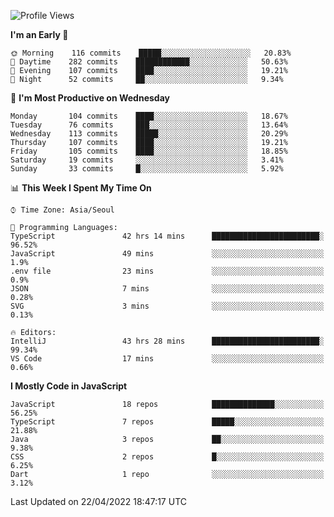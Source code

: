 <!--START_SECTION:waka-->
![Profile Views](http://img.shields.io/badge/Profile%20Views-0-blue)

**I'm an Early 🐤** 

```text
🌞 Morning    116 commits    █████░░░░░░░░░░░░░░░░░░░░   20.83% 
🌆 Daytime    282 commits    ████████████░░░░░░░░░░░░░   50.63% 
🌃 Evening    107 commits    ████░░░░░░░░░░░░░░░░░░░░░   19.21% 
🌙 Night      52 commits     ██░░░░░░░░░░░░░░░░░░░░░░░   9.34%

```
📅 **I'm Most Productive on Wednesday** 

```text
Monday       104 commits    ████░░░░░░░░░░░░░░░░░░░░░   18.67% 
Tuesday      76 commits     ███░░░░░░░░░░░░░░░░░░░░░░   13.64% 
Wednesday    113 commits    █████░░░░░░░░░░░░░░░░░░░░   20.29% 
Thursday     107 commits    ████░░░░░░░░░░░░░░░░░░░░░   19.21% 
Friday       105 commits    ████░░░░░░░░░░░░░░░░░░░░░   18.85% 
Saturday     19 commits     ░░░░░░░░░░░░░░░░░░░░░░░░░   3.41% 
Sunday       33 commits     █░░░░░░░░░░░░░░░░░░░░░░░░   5.92%

```


📊 **This Week I Spent My Time On** 

```text
⌚︎ Time Zone: Asia/Seoul

💬 Programming Languages: 
TypeScript               42 hrs 14 mins      ████████████████████████░   96.52% 
JavaScript               49 mins             ░░░░░░░░░░░░░░░░░░░░░░░░░   1.9% 
.env file                23 mins             ░░░░░░░░░░░░░░░░░░░░░░░░░   0.9% 
JSON                     7 mins              ░░░░░░░░░░░░░░░░░░░░░░░░░   0.28% 
SVG                      3 mins              ░░░░░░░░░░░░░░░░░░░░░░░░░   0.13%

🔥 Editors: 
IntelliJ                 43 hrs 28 mins      ████████████████████████░   99.34% 
VS Code                  17 mins             ░░░░░░░░░░░░░░░░░░░░░░░░░   0.66%

```

**I Mostly Code in JavaScript** 

```text
JavaScript               18 repos            ██████████████░░░░░░░░░░░   56.25% 
TypeScript               7 repos             █████░░░░░░░░░░░░░░░░░░░░   21.88% 
Java                     3 repos             ██░░░░░░░░░░░░░░░░░░░░░░░   9.38% 
CSS                      2 repos             █░░░░░░░░░░░░░░░░░░░░░░░░   6.25% 
Dart                     1 repo              ░░░░░░░░░░░░░░░░░░░░░░░░░   3.12%

```



 Last Updated on 22/04/2022 18:47:17 UTC
<!--END_SECTION:waka-->
